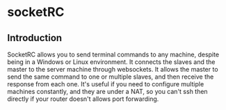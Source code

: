 # socketRC

## Introduction

SocketRC allows you to send terminal commands to any machine, despite being in a Windows or Linux environment. It connects the slaves and the master to the server machine through websockets. It allows the master to send the same command to one or multiple slaves, and then receive the response from each one. It's useful if you need to configure multiple machines constantly, and they are under a NAT, so you can't ssh then directly if your router doesn't allows port forwarding.
